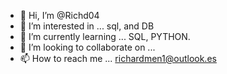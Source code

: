 - 👋 Hi, I’m @Richd04
- 👀 I’m interested in ... sql, and DB
- 🌱 I’m currently learning ... SQL, PYTHON.
- 💞️ I’m looking to collaborate on ...
- 📫 How to reach me ... richardmen1@outlook.es

<!---
Richd04/Richd04 is a ✨ special ✨ repository because its `README.md` (this file) appears on your GitHub profile.
You can click the Preview link to take a look at your changes.
--->
